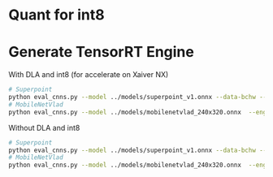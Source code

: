 # Quant for int8

# Generate TensorRT Engine
With DLA and int8 (for accelerate on Xaiver NX)
```bash
# Superpoint
python eval_cnns.py --model ../models/superpoint_v1.onnx --data-bchw --engine-cache ../models --width 400 --height 200 --enable-dla --enable-int8 #We use 400x200 on the Jetson Nx
# MobileNetVlad
python eval_cnns.py --model ../models/mobilenetvlad_240x320.onnx  --engine-cache ../models  --width 400 --height 200  --enable-dla --enable-int8
```

Without DLA and int8
```bash
# Superpoint
python eval_cnns.py --model ../models/superpoint_v1.onnx --data-bchw --engine-cache ../models --width 400 --height 200 #We use 400x200 on the Jetson Nx
# MobileNetVlad
python eval_cnns.py --model ../models/mobilenetvlad_240x320.onnx  --engine-cache ../models  --width 400 --height 200
```
